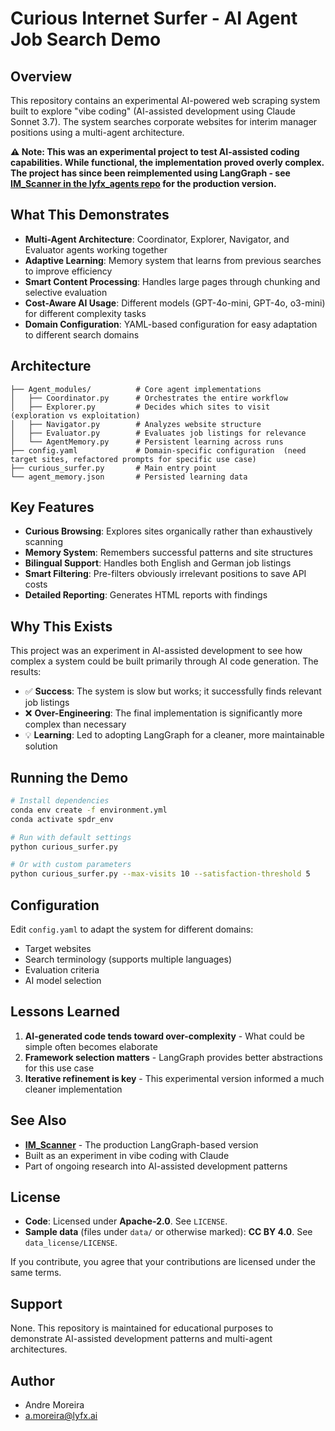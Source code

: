 # Curious Internet Surfer - AI Agent Job Search Demo

## Overview

This repository contains an experimental AI-powered web scraping system built to explore "vibe coding" (AI-assisted development using Claude Sonnet 3.7). The system searches corporate websites for interim manager positions using a multi-agent architecture.

**⚠️ Note: This was an experimental project to test AI-assisted coding capabilities. While functional, the implementation proved overly complex. The project has since been reimplemented using LangGraph - see [IM_Scanner in the lyfx_agents repo](https://github.com/andremoreira73/lyfx_agents) for the production version.**

## What This Demonstrates

- **Multi-Agent Architecture**: Coordinator, Explorer, Navigator, and Evaluator agents working together
- **Adaptive Learning**: Memory system that learns from previous searches to improve efficiency
- **Smart Content Processing**: Handles large pages through chunking and selective evaluation
- **Cost-Aware AI Usage**: Different models (GPT-4o-mini, GPT-4o, o3-mini) for different complexity tasks
- **Domain Configuration**: YAML-based configuration for easy adaptation to different search domains

## Architecture

```
├── Agent_modules/          # Core agent implementations
│   ├── Coordinator.py      # Orchestrates the entire workflow
│   ├── Explorer.py         # Decides which sites to visit (exploration vs exploitation)
│   ├── Navigator.py        # Analyzes website structure
│   ├── Evaluator.py        # Evaluates job listings for relevance
│   └── AgentMemory.py      # Persistent learning across runs
├── config.yaml             # Domain-specific configuration  (need target sites, refactored prompts for specific use case)
├── curious_surfer.py       # Main entry point
└── agent_memory.json       # Persisted learning data
```

## Key Features

- **Curious Browsing**: Explores sites organically rather than exhaustively scanning
- **Memory System**: Remembers successful patterns and site structures
- **Bilingual Support**: Handles both English and German job listings
- **Smart Filtering**: Pre-filters obviously irrelevant positions to save API costs
- **Detailed Reporting**: Generates HTML reports with findings

## Why This Exists

This project was an experiment in AI-assisted development to see how complex a system could be built primarily through AI code generation. The results:

- ✅ **Success**: The system is slow but works; it successfully finds relevant job listings
- ❌ **Over-Engineering**: The final implementation is significantly more complex than necessary
- 💡 **Learning**: Led to adopting LangGraph for a cleaner, more maintainable solution

## Running the Demo

```bash
# Install dependencies
conda env create -f environment.yml
conda activate spdr_env

# Run with default settings
python curious_surfer.py

# Or with custom parameters
python curious_surfer.py --max-visits 10 --satisfaction-threshold 5
```

## Configuration

Edit `config.yaml` to adapt the system for different domains:

- Target websites
- Search terminology (supports multiple languages)
- Evaluation criteria
- AI model selection

## Lessons Learned

1. **AI-generated code tends toward over-complexity** - What could be simple often becomes elaborate
2. **Framework selection matters** - LangGraph provides better abstractions for this use case
3. **Iterative refinement is key** - This experimental version informed a much cleaner implementation

## See Also

- **[IM_Scanner](https://github.com/andremoreira73/lyfx_agents)** - The production LangGraph-based version
- Built as an experiment in vibe coding with Claude
- Part of ongoing research into AI-assisted development patterns

## License

- **Code**: Licensed under **Apache-2.0**. See `LICENSE`.
- **Sample data** (files under `data/` or otherwise marked): **CC BY 4.0**. See `data_license/LICENSE`.

If you contribute, you agree that your contributions are licensed under the same terms.

## Support

None. This repository is maintained for educational purposes to demonstrate AI-assisted development patterns and multi-agent architectures.

## Author

- Andre Moreira
- a.moreira@lyfx.ai

